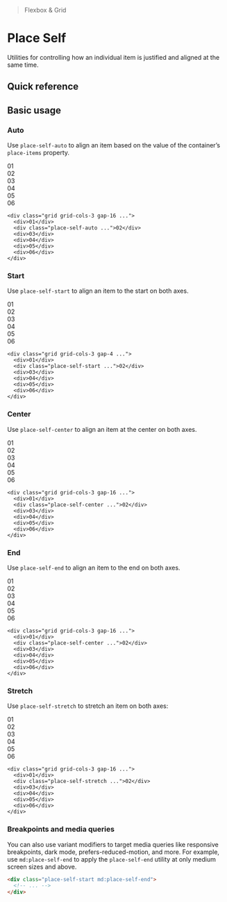 > Flexbox & Grid

# Place Self
Utilities for controlling how an individual item is justified and aligned at the same time.

## Quick reference

<qr-table />

## Basic usage
### Auto
Use `place-self-auto` to align an item based on the value of the container’s `place-items` property.

<container>
  <div class="grid grid-cols-3 gap-16 place-content-center">
    <div class="bg-blue-600 ex-box">01</div>
    <div class="bg-blue-500 ex-box">02</div>
    <div class="bg-blue-600 ex-box">03</div>
    <div class="bg-blue-600 ex-box">04</div>
    <div class="bg-blue-600 ex-box">05</div>
    <div class="bg-blue-600 ex-box">06</div>
  </div>
</container>

```html{3}
<div class="grid grid-cols-3 gap-16 ...">
  <div>01</div>
  <div class="place-self-auto ...">02</div>
  <div>03</div>
  <div>04</div>
  <div>05</div>
  <div>06</div>
</div>
```

### Start
Use `place-self-start` to align an item to the start on both axes.

<container>
  <div class="grid grid-cols-3 gap-16">
    <div class="bg-fuchsia-600 ex-box h-96">01</div>
    <box striped class="grid h-96" fg-color="var(--tw-fuchsia-fg)" bg-color="var(--tw-fuchsia-bg)">
      <div class="bg-fuchsia-500 ex-box h-64 place-self-start">02</div>
    </box>
    <div class="bg-fuchsia-600 ex-box h-96">03</div>
    <div class="bg-fuchsia-600 ex-box h-96">04</div>
    <div class="bg-fuchsia-600 ex-box h-96">05</div>
    <div class="bg-fuchsia-600 ex-box h-96">06</div>
  </div>
</container>

```html{3}
<div class="grid grid-cols-3 gap-4 ...">
  <div>01</div>
  <div class="place-self-start ...">02</div>
  <div>03</div>
  <div>04</div>
  <div>05</div>
  <div>06</div>
</div>
```

### Center
Use `place-self-center` to align an item at the center on both axes.

<container>
  <div class="grid grid-cols-3 gap-16">
    <div class="bg-cyan-600 ex-box h-96">01</div>
    <box striped class="grid h-96" fg-color="var(--tw-cyan-fg)" bg-color="var(--tw-cyan-bg)">
      <div class="bg-cyan-500 ex-box h-64 place-self-center">02</div>
    </box>
    <div class="bg-cyan-600 ex-box h-96">03</div>
    <div class="bg-cyan-600 ex-box h-96">04</div>
    <div class="bg-cyan-600 ex-box h-96">05</div>
    <div class="bg-cyan-600 ex-box h-96">06</div>
  </div>
</container>

```html{3}
<div class="grid grid-cols-3 gap-16 ...">
  <div>01</div>
  <div class="place-self-center ...">02</div>
  <div>03</div>
  <div>04</div>
  <div>05</div>
  <div>06</div>
</div>
```

### End
Use `place-self-end` to align an item to the end on both axes.

<container>
  <div class="grid grid-cols-3 gap-16">
    <div class="bg-violet-600 ex-box h-96">01</div>
    <box striped class="grid h-96" fg-color="var(--tw-violet-fg)" bg-color="var(--tw-violet-bg)">
      <div class="bg-violet-500 ex-box h-64 place-self-end">02</div>
    </box>
    <div class="bg-violet-600 ex-box h-96">03</div>
    <div class="bg-violet-600 ex-box h-96">04</div>
    <div class="bg-violet-600 ex-box h-96">05</div>
    <div class="bg-violet-600 ex-box h-96">06</div>
  </div>
</container>

```html{3}
<div class="grid grid-cols-3 gap-16 ...">
  <div>01</div>
  <div class="place-self-center ...">02</div>
  <div>03</div>
  <div>04</div>
  <div>05</div>
  <div>06</div>
</div>
```

### Stretch
Use `place-self-stretch` to stretch an item on both axes:

<container>
  <div class="grid grid-cols-3 gap-16">
    <div class="bg-indigo-600 ex-box h-96">01</div>
    <box striped class="grid h-96" fg-color="var(--tw-indigo-fg)" bg-color="var(--tw-indigo-bg)">
      <div class="bg-indigo-500 ex-box place-self-stretch">02</div>
    </box>
    <div class="bg-indigo-600 ex-box h-96">03</div>
    <div class="bg-indigo-600 ex-box h-96">04</div>
    <div class="bg-indigo-600 ex-box h-96">05</div>
    <div class="bg-indigo-600 ex-box h-96">06</div>
  </div>
</container>

```html{3}
<div class="grid grid-cols-3 gap-16 ...">
  <div>01</div>
  <div class="place-self-stretch ...">02</div>
  <div>03</div>
  <div>04</div>
  <div>05</div>
  <div>06</div>
</div>
```

### Breakpoints and media queries
You can also use variant modifiers to target media queries like responsive breakpoints, dark mode, prefers-reduced-motion, and more. For example, use `md:place-self-end` to apply the `place-self-end` utility at only medium screen sizes and above.

```html
<div class="place-self-start md:place-self-end">
  <!-- ... -->
</div>
```
